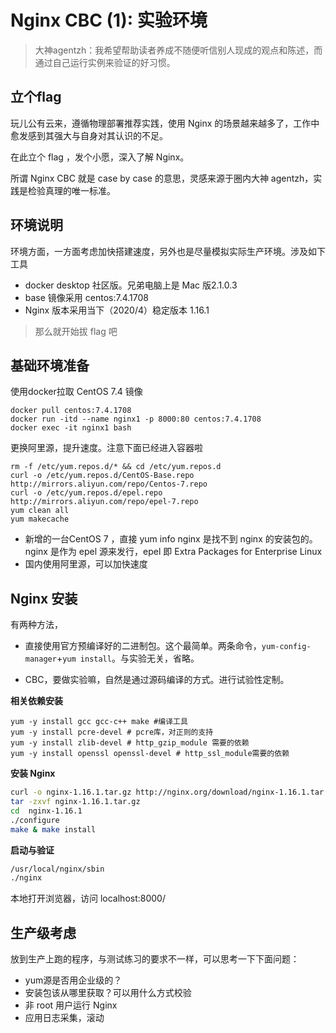 # Nginx CBC (1): 实验环境

> 大神agentzh：我希望帮助读者养成不随便听信别人现成的观点和陈述，而通过自己运行实例来验证的好习惯。

## 立个flag

玩儿公有云来，遵循物理部署推荐实践，使用 Nginx 的场景越来越多了，工作中愈发感到其强大与自身对其认识的不足。

在此立个 flag ，发个小愿，深入了解 Nginx。

所谓 Nginx CBC 就是 case by case 的意思，灵感来源于圈内大神 agentzh，实践是检验真理的唯一标准。

## 环境说明

环境方面，一方面考虑加快搭建速度，另外也是尽量模拟实际生产环境。涉及如下工具

- docker desktop 社区版。兄弟电脑上是 Mac 版2.1.0.3
- base 镜像采用 centos:7.4.1708
- Nginx 版本采用当下（2020/4）稳定版本 1.16.1 

> 那么就开始拔 flag 吧

## 基础环境准备

使用docker拉取 CentOS 7.4 镜像
```
docker pull centos:7.4.1708
docker run -itd --name nginx1 -p 8000:80 centos:7.4.1708
docker exec -it nginx1 bash
```

更换阿里源，提升速度。注意下面已经进入容器啦
```
rm -f /etc/yum.repos.d/* && cd /etc/yum.repos.d
curl -o /etc/yum.repos.d/CentOS-Base.repo http://mirrors.aliyun.com/repo/Centos-7.repo
curl -o /etc/yum.repos.d/epel.repo http://mirrors.aliyun.com/repo/epel-7.repo
yum clean all
yum makecache
```
- 新增的一台CentOS 7 ，直接 yum info nginx 是找不到 nginx 的安装包的。nginx 是作为 epel 源来发行，epel 即 Extra Packages for Enterprise Linux
- 国内使用阿里源，可以加快速度

## Nginx 安装

有两种方法，

- 直接使用官方预编译好的二进制包。这个最简单。两条命令，`yum-config-manager`+`yum install`。与实验无关，省略。

- CBC，要做实验嘛，自然是通过源码编译的方式。进行试验性定制。

**相关依赖安装**

```
yum -y install gcc gcc-c++ make #编译工具
yum -y install pcre-devel # pcre库，对正则的支持
yum -y install zlib-devel # http_gzip_module 需要的依赖
yum -y install openssl openssl-devel # http_ssl_module需要的依赖
```

**安装 Nginx**

```bash
curl -o nginx-1.16.1.tar.gz http://nginx.org/download/nginx-1.16.1.tar.gz
tar -zxvf nginx-1.16.1.tar.gz
cd  nginx-1.16.1
./configure 
make & make install
```

**启动与验证**

```bash
/usr/local/nginx/sbin
./nginx
```
本地打开浏览器，访问 localhost:8000/

## 生产级考虑

放到生产上跑的程序，与测试练习的要求不一样，可以思考一下下面问题：

- yum源是否用企业级的？
- 安装包该从哪里获取？可以用什么方式校验
- 非 root 用户运行 Nginx
- 应用日志采集，滚动
